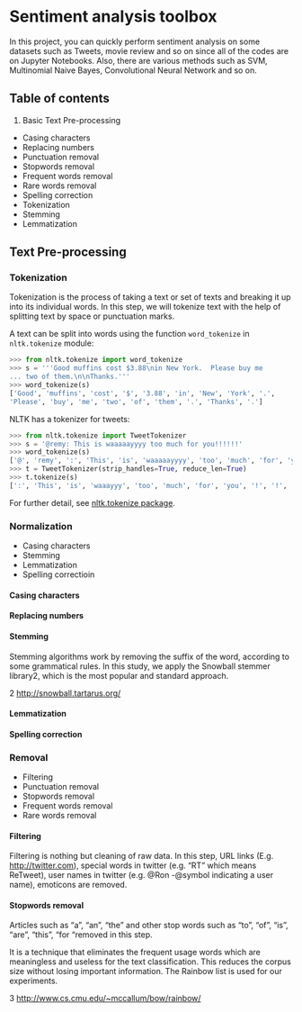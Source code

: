 # Sentiment analysis toolbox

In this project, you can quickly perform sentiment analysis on some datasets such as Tweets, movie review and so on since all of the codes are on Jupyter Notebooks.
Also, there are various methods such as SVM, Multinomial Naive Bayes, Convolutional Neural Network and so on.

## Table of contents

1. Basic Text Pre-processing
* Casing characters
* Replacing numbers
* Punctuation removal
* Stopwords removal
* Frequent words removal
* Rare words removal
* Spelling correction
* Tokenization
* Stemming
* Lemmatization

## Text Pre-processing

### Tokenization

Tokenization is the process of taking a text or set of texts and breaking it up into its individual words. In this step, we will tokenize text with the help of splitting text by space or punctuation marks.

A text can be split into words using the function `word_tokenize` in `nltk.tokenize` module:

```python
>>> from nltk.tokenize import word_tokenize
>>> s = '''Good muffins cost $3.88\nin New York.  Please buy me
... two of them.\n\nThanks.'''
>>> word_tokenize(s)
['Good', 'muffins', 'cost', '$', '3.88', 'in', 'New', 'York', '.',
'Please', 'buy', 'me', 'two', 'of', 'them', '.', 'Thanks', '.']
```

NLTK has a tokenizer for tweets:

```python
>>> from nltk.tokenize import TweetTokenizer
>>> s = '@remy: This is waaaaayyyy too much for you!!!!!!'
>>> word_tokenize(s)
['@', 'remy', ':', 'This', 'is', 'waaaaayyyy', 'too', 'much', 'for', 'you', '!', '!', '!', '!', '!', '!']
>>> t = TweetTokenizer(strip_handles=True, reduce_len=True)
>>> t.tokenize(s)
[':', 'This', 'is', 'waaayyy', 'too', 'much', 'for', 'you', '!', '!', '!']
```

For further detail, see [nltk.tokenize package](https://www.nltk.org/api/nltk.tokenize.html).

### Normalization

* Casing characters
* Stemming
* Lemmatization
* Spelling correctioin

#### Casing characters

#### Replacing numbers

#### Stemming

Stemming  algorithms  work  by  removing the suffix of the word, according to some grammatical rules.  In this  study, we  apply  the Snowball  stemmer library2,  which  is  the  most  popular  and  standard approach. 

2 http://snowball.tartarus.org/ 

#### Lemmatization

#### Spelling correction

### Removal

* Filtering
* Punctuation removal
* Stopwords removal
* Frequent words removal
* Rare words removal

#### Filtering

Filtering is nothing but cleaning of raw data. In this step, URL links (E.g. http://twitter.com), special words in twitter (e.g. “RT” which means ReTweet), user names in twitter (e.g. @Ron -@symbol indicating a user name), emoticons are removed.

#### Stopwords removal

Articles such as “a”, “an”, “the” and other stop words such as “to”, “of”, “is”, “are”, “this”, “for “removed in this step.

It is a technique that eliminates the  frequent  usage words  which are  meaningless  and useless  for  the  text  classification.  This  reduces  the corpus size without losing important information. The Rainbow list is used for our experiments.

3 http://www.cs.cmu.edu/~mccallum/bow/rainbow/ 